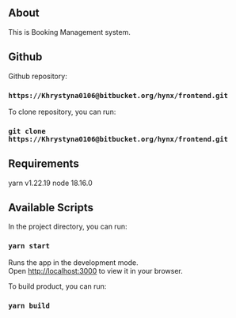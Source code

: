 ## About
This is Booking Management system.

## Github

Github repository: 

### `https://Khrystyna0106@bitbucket.org/hynx/frontend.git`

To clone repository, you can run:

### `git clone https://Khrystyna0106@bitbucket.org/hynx/frontend.git`

## Requirements

yarn v1.22.19
node 18.16.0

## Available Scripts

In the project directory, you can run:

### `yarn start`

Runs the app in the development mode.\
Open [http://localhost:3000](http://localhost:3000) to view it in your browser.

To build product, you can run:

### `yarn build`



